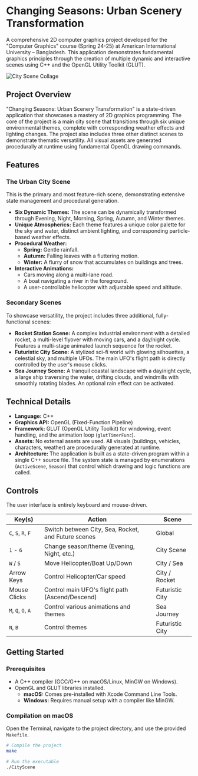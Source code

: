 # Changing Seasons: Urban Scenery Transformation

A comprehensive 2D computer graphics project developed for the "Computer Graphics" course (Spring 24-25) at American International University – Bangladesh. This application demonstrates fundamental graphics principles through the creation of multiple dynamic and interactive scenes using C++ and the OpenGL Utility Toolkit (GLUT).

![City Scene Collage](https://github.com/your-username/your-repo-name/blob/main/screenshots/city_scene_collage.png?raw=true)

## Project Overview

"Changing Seasons: Urban Scenery Transformation" is a state-driven application that showcases a mastery of 2D graphics programming. The core of the project is a main city scene that transitions through six unique environmental themes, complete with corresponding weather effects and lighting changes. The project also includes three other distinct scenes to demonstrate thematic versatility. All visual assets are generated procedurally at runtime using fundamental OpenGL drawing commands.

## Features

### The Urban City Scene

This is the primary and most feature-rich scene, demonstrating extensive state management and procedural generation.
- **Six Dynamic Themes:** The scene can be dynamically transformed through Evening, Night, Morning, Spring, Autumn, and Winter themes.
- **Unique Atmospherics:** Each theme features a unique color palette for the sky and water, distinct ambient lighting, and corresponding particle-based weather effects.
- **Procedural Weather:**
    - **Spring:** Gentle rainfall.
    - **Autumn:** Falling leaves with a fluttering motion.
    - **Winter:** A flurry of snow that accumulates on buildings and trees.
- **Interactive Animations:**
    - Cars moving along a multi-lane road.
    - A boat navigating a river in the foreground.
    - A user-controllable helicopter with adjustable speed and altitude.

### Secondary Scenes

To showcase versatility, the project includes three additional, fully-functional scenes:
- **Rocket Station Scene:** A complex industrial environment with a detailed rocket, a multi-level flyover with moving cars, and a day/night cycle. Features a multi-stage animated launch sequence for the rocket.
- **Futuristic City Scene:** A stylized sci-fi world with glowing silhouettes, a celestial sky, and multiple UFOs. The main UFO's flight path is directly controlled by the user's mouse clicks.
- **Sea Journey Scene:** A tranquil coastal landscape with a day/night cycle, a large ship traversing the water, drifting clouds, and windmills with smoothly rotating blades. An optional rain effect can be activated.

## Technical Details

- **Language:** C++
- **Graphics API:** OpenGL (Fixed-Function Pipeline)
- **Framework:** GLUT (OpenGL Utility Toolkit) for windowing, event handling, and the animation loop (`glutTimerFunc`).
- **Assets:** No external assets are used. All visuals (buildings, vehicles, characters, weather) are procedurally generated at runtime.
- **Architecture:** The application is built as a state-driven program within a single C++ source file. The system state is managed by enumerations (`ActiveScene`, `Season`) that control which drawing and logic functions are called.

## Controls

The user interface is entirely keyboard and mouse-driven.

| Key(s)        | Action                                           | Scene          |
|---------------|--------------------------------------------------|----------------|
| `C`, `S`, `R`, `F` | Switch between City, Sea, Rocket, and Future scenes | Global         |
| `1` - `6`     | Change season/theme (Evening, Night, etc.)       | City Scene     |
| `W` / `S`     | Move Helicopter/Boat Up/Down                     | City / Sea     |
| Arrow Keys    | Control Helicopter/Car speed                     | City / Rocket  |
| Mouse Clicks  | Control main UFO's flight path (Ascend/Descend)  | Futuristic City|
| `M`, `Q`, `O`, `A` | Control various animations and themes          | Sea Journey    |
| `N`, `B`      | Control themes                                   | Futuristic City|

## Getting Started

### Prerequisites

- A C++ compiler (GCC/G++ on macOS/Linux, MinGW on Windows).
- OpenGL and GLUT libraries installed.
    - **macOS:** Comes pre-installed with Xcode Command Line Tools.
    - **Windows:** Requires manual setup with a compiler like MinGW.

### Compilation on macOS

Open the Terminal, navigate to the project directory, and use the provided `Makefile`.
```bash
# Compile the project
make

# Run the executable
./CityScene
